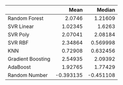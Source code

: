 |                   |      Mean |    Median |
|:------------------|----------:|----------:|
| Random Forest     |  2.0746   |  1.21609  |
| SVR Linear        |  1.02345  |  1.6263   |
| SVR Poly          |  2.07041  |  2.08184  |
| SVR RBF           |  2.34864  |  0.569998 |
| KNN               |  0.72908  |  0.632456 |
| Gradient Boosting |  2.54935  |  2.09392  |
| AdaBoost          |  1.92765  |  1.77429  |
| Random Number     | -0.393135 | -0.451108 |